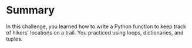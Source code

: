 # Summary

In this challenge, you learned how to write a Python function to keep track of hikers' locations on a trail. You practiced using loops, dictionaries, and tuples.
